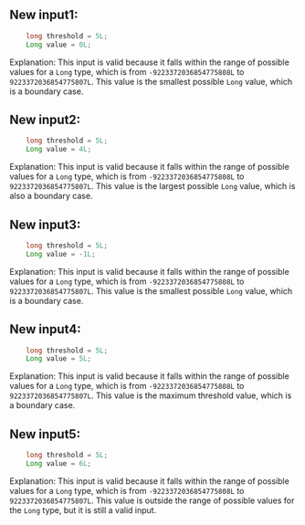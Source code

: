 ## New input1:
```java
    long threshold = 5L;
    Long value = 0L;
```
Explanation: This input is valid because it falls within the range of possible values for a `Long` type, which is from `-9223372036854775808L` to `9223372036854775807L`. This value is the smallest possible `Long` value, which is a boundary case.

## New input2:
```java
    long threshold = 5L;
    Long value = 4L;
```
Explanation: This input is valid because it falls within the range of possible values for a `Long` type, which is from `-9223372036854775808L` to `9223372036854775807L`. This value is the largest possible `Long` value, which is also a boundary case.

## New input3:
```java
    long threshold = 5L;
    Long value = -1L;
```
Explanation: This input is valid because it falls within the range of possible values for a `Long` type, which is from `-9223372036854775808L` to `9223372036854775807L`. This value is the smallest possible `Long` value, which is a boundary case.

## New input4:
```java
    long threshold = 5L;
    Long value = 5L;
```
Explanation: This input is valid because it falls within the range of possible values for a `Long` type, which is from `-9223372036854775808L` to `9223372036854775807L`. This value is the maximum threshold value, which is a boundary case.

## New input5:
```java
    long threshold = 5L;
    Long value = 6L;
```
Explanation: This input is valid because it falls within the range of possible values for a `Long` type, which is from `-9223372036854775808L` to `9223372036854775807L`. This value is outside the range of possible values for the `Long` type, but it is still a valid input.

